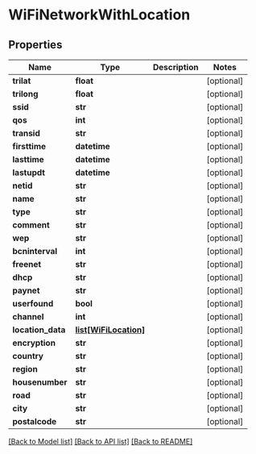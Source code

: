 # WiFiNetworkWithLocation

## Properties
Name | Type | Description | Notes
------------ | ------------- | ------------- | -------------
**trilat** | **float** |  | [optional] 
**trilong** | **float** |  | [optional] 
**ssid** | **str** |  | [optional] 
**qos** | **int** |  | [optional] 
**transid** | **str** |  | [optional] 
**firsttime** | **datetime** |  | [optional] 
**lasttime** | **datetime** |  | [optional] 
**lastupdt** | **datetime** |  | [optional] 
**netid** | **str** |  | [optional] 
**name** | **str** |  | [optional] 
**type** | **str** |  | [optional] 
**comment** | **str** |  | [optional] 
**wep** | **str** |  | [optional] 
**bcninterval** | **int** |  | [optional] 
**freenet** | **str** |  | [optional] 
**dhcp** | **str** |  | [optional] 
**paynet** | **str** |  | [optional] 
**userfound** | **bool** |  | [optional] 
**channel** | **int** |  | [optional] 
**location_data** | [**list[WiFiLocation]**](WiFiLocation.md) |  | [optional] 
**encryption** | **str** |  | [optional] 
**country** | **str** |  | [optional] 
**region** | **str** |  | [optional] 
**housenumber** | **str** |  | [optional] 
**road** | **str** |  | [optional] 
**city** | **str** |  | [optional] 
**postalcode** | **str** |  | [optional] 

[[Back to Model list]](../README.md#documentation-for-models) [[Back to API list]](../README.md#documentation-for-api-endpoints) [[Back to README]](../README.md)


